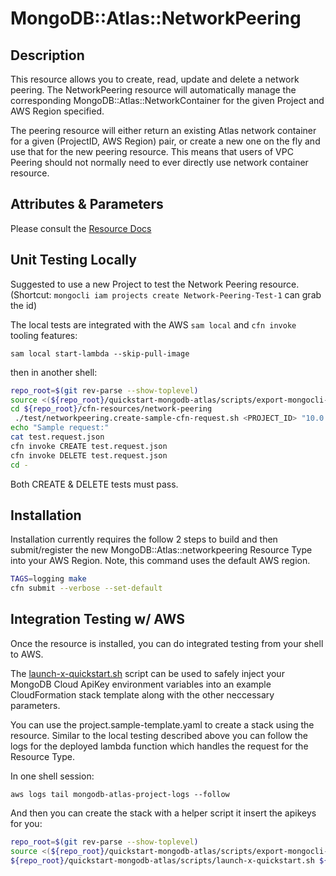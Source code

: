# MongoDB::Atlas::NetworkPeering

## Description
This resource allows you to create, read, update and delete a network peering.
The NetworkPeering resource will automatically manage the corresponding MongoDB::Atlas::NetworkContainer for the given Project and AWS Region specified. 

The peering resource will either return an existing Atlas network container for a given (ProjectID, AWS Region) pair, or create a new one on the fly and use that for the new peering resource. This means that users of VPC Peering should not normally need to ever directly use network container resource.

## Attributes & Parameters

Please consult the [Resource Docs](docs/README.md)

## Unit Testing Locally

Suggested to use a new Project to test the Network Peering resource.
(Shortcut: `mongocli iam projects create Network-Peering-Test-1` can grab the id)

The local tests are integrated with the AWS `sam local` and `cfn invoke` tooling features:

```
sam local start-lambda --skip-pull-image
```
then in another shell:
```bash
repo_root=$(git rev-parse --show-toplevel)
source <(${repo_root}/quickstart-mongodb-atlas/scripts/export-mongocli-config.py)
cd ${repo_root}/cfn-resources/network-peering
 ./test/networkpeering.create-sample-cfn-request.sh <PROJECT_ID> "10.0.0.0/16" <YOUR_VPC_ID>  > test.request.json
echo "Sample request:"
cat test.request.json
cfn invoke CREATE test.request.json 
cfn invoke DELETE test.request.json 
cd -
```

Both CREATE & DELETE tests must pass.

## Installation

Installation currently requires the follow 2 steps to build and then submit/register the 
new MongoDB::Atlas::networkpeering Resource Type into your AWS Region. Note, this command uses the
default AWS region.

```bash
TAGS=logging make
cfn submit --verbose --set-default
```

## Integration Testing w/ AWS

Once the resource is installed, you can do integrated testing from your shell to AWS.

The [launch-x-quickstart.sh](../../quickstart-mongodb-atlas/scripts/launch-x-quickstart.sh) script
can be used to safely inject your MongoDB Cloud ApiKey environment variables into an example
CloudFormation stack template along with the other neccessary parameters.

You can use the project.sample-template.yaml to create a stack using the resource.
Similar to the local testing described above you can follow the logs for the deployed
lambda function which handles the request for the Resource Type.

In one shell session:
```
aws logs tail mongodb-atlas-project-logs --follow
```

And then you can create the stack with a helper script it insert the apikeys for you:


```bash
repo_root=$(git rev-parse --show-toplevel)
source <(${repo_root}/quickstart-mongodb-atlas/scripts/export-mongocli-config.py)
${repo_root}/quickstart-mongodb-atlas/scripts/launch-x-quickstart.sh ${repo_root}/cfn-resources/network-peering/test/networkpeering.sample-template.yaml Sample-NetworkPeering-1 ParameterKey=ProjectId,ParameterValue=<PROJECT_ID> ParameterKey=RouteTableCIDRBlock,ParameterValue=192.168.0.0/24 ParameterKey=VPC,ParameterValue=<YOUR_VPC_ID>  
 
```

